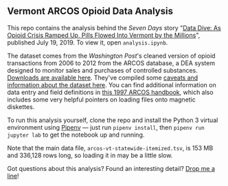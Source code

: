 ## Vermont ARCOS Opioid Data Analysis
This repo contains the analysis behind the *Seven Days* story "[Data Dive: As Opioid Crisis Ramped Up, Pills Flowed Into Vermont by the Millions](https://www.sevendaysvt.com/OffMessage/archives/2019/07/19/data-dive-as-opioid-crisis-ramped-up-pills-flowed-into-vermont-by-the-millions)", published July 19, 2019. To view it, open `analysis.ipynb`.


The dataset comes from the *Washington Post*'s cleaned version of opioid transactions from 2006 to 2012 from the ARCOS database, a DEA system designed to monitor sales and purchases of controlled substances. [Downloads are available here](https://www.washingtonpost.com/graphics/2019/investigations/dea-pain-pill-database/). They've compiled some [caveats and information about the dataset here](https://www.washingtonpost.com/national/2019/07/18/how-download-use-dea-pain-pills-database/). You can find additional information on data entry and field definitions in [this 1997 ARCOS handbook](https://www.deadiversion.usdoj.gov/arcos/handbook/full.pdf), which also includes some very helpful pointers on loading files onto magnetic diskettes.

To run this analysis yourself, clone the repo and install the Python 3 virtual environment using [Pipenv](https://docs.pipenv.org/en/latest/) — just run `pipenv install`, then `pipenv run jupyter lab` to get the notebook up and running.

Note that the main data file, `arcos-vt-statewide-itemized.tsv`, is 153 MB and 336,128 rows long, so loading it in may be a little slow.

Got questions about this analysis? Found an interesting detail? [Drop me a line](mailto:andrea@sevendaysvt.com)!